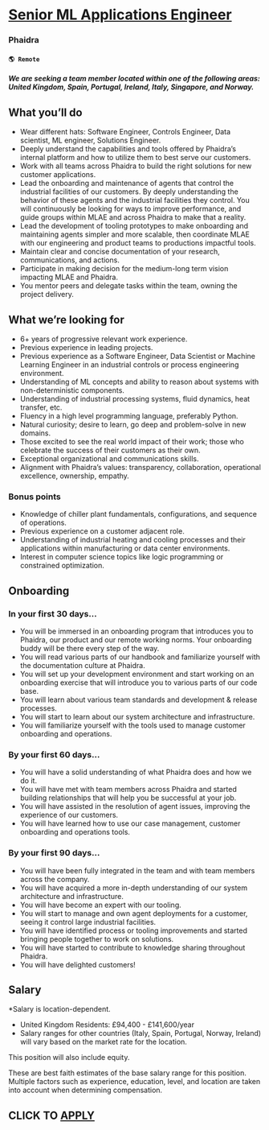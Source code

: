 # [Senior ML Applications Engineer](https://www.remotewlb.com/apply/senior-ml-applications-engineer)  
### Phaidra  
#### `🌎 Remote`  

***We are seeking a team member located within one of the following areas: United Kingdom, Spain, Portugal, Ireland, Italy, Singapore, and Norway.***

## What you’ll do

  * Wear different hats: Software Engineer, Controls Engineer, Data scientist, ML engineer, Solutions Engineer.
  * Deeply understand the capabilities and tools offered by Phaidra’s internal platform and how to utilize them to best serve our customers.
  * Work with all teams across Phaidra to build the right solutions for new customer applications.
  * Lead the onboarding and maintenance of agents that control the industrial facilities of our customers. By deeply understanding the behavior of these agents and the industrial facilities they control. You will continuously be looking for ways to improve performance, and guide groups within MLAE and across Phaidra to make that a reality.
  * Lead the development of tooling prototypes to make onboarding and maintaining agents simpler and more scalable, then coordinate MLAE with our engineering and product teams to productions impactful tools.
  * Maintain clear and concise documentation of your research, communications, and actions.
  * Participate in making decision for the medium-long term vision impacting MLAE and Phaidra.
  * You mentor peers and delegate tasks within the team, owning the project delivery.

## What we’re looking for

  * 6+ years of progressive relevant work experience.
  * Previous experience in leading projects.
  * Previous experience as a Software Engineer, Data Scientist or Machine Learning Engineer in an industrial controls or process engineering environment.
  * Understanding of ML concepts and ability to reason about systems with non-deterministic components.
  * Understanding of industrial processing systems, fluid dynamics, heat transfer, etc.
  * Fluency in a high level programming language, preferably Python.
  * Natural curiosity; desire to learn, go deep and problem-solve in new domains.
  * Those excited to see the real world impact of their work; those who celebrate the success of their customers as their own.
  * Exceptional organizational and communications skills.
  * Alignment with Phaidra’s values: transparency, collaboration, operational excellence, ownership, empathy.

### **Bonus points**

  * Knowledge of chiller plant fundamentals, configurations, and sequence of operations.
  * Previous experience on a customer adjacent role.
  * Understanding of industrial heating and cooling processes and their applications within manufacturing or data center environments.
  * Interest in computer science topics like logic programming or constrained optimization.

## Onboarding

### **In your first 30 days…**

  * You will be immersed in an onboarding program that introduces you to Phaidra, our product and our remote working norms. Your onboarding buddy will be there every step of the way.
  * You will read various parts of our handbook and familiarize yourself with the documentation culture at Phaidra.
  * You will set up your development environment and start working on an onboarding exercise that will introduce you to various parts of our code base.
  * You will learn about various team standards and development & release processes.
  * You will start to learn about our system architecture and infrastructure.
  * You will familiarize yourself with the tools used to manage customer onboarding and operations.

### **By your first 60 days…**

  * You will have a solid understanding of what Phaidra does and how we do it.
  * You will have met with team members across Phaidra and started building relationships that will help you be successful at your job.
  * You will have assisted in the resolution of agent issues, improving the experience of our customers.
  * You will have learned how to use our case management, customer onboarding and operations tools.

### **By your first 90 days…**

  * You will have been fully integrated in the team and with team members across the company.
  * You will have acquired a more in-depth understanding of our system architecture and infrastructure.
  * You will have become an expert with our tooling.
  * You will start to manage and own agent deployments for a customer, seeing it control large industrial facilities.
  * You will have identified process or tooling improvements and started bringing people together to work on solutions.
  * You will have started to contribute to knowledge sharing throughout Phaidra.
  * You will have delighted customers!

## Salary

*Salary is location-dependent.

  * United Kingdom Residents: £94,400 - £141,600/year
  * Salary ranges for other countries (Italy, Spain, Portugal, Norway, Ireland) will vary based on the market rate for the location.

This position will also include equity.

These are best faith estimates of the base salary range for this position. Multiple factors such as experience, education, level, and location are taken into account when determining compensation.

###

  
## CLICK TO [APPLY](https://www.remotewlb.com/apply/senior-ml-applications-engineer)

